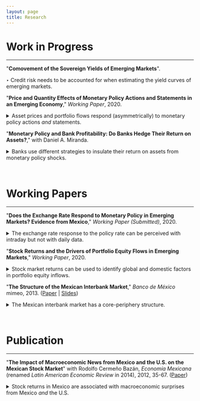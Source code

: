 ```yaml
---
layout: page
title: Research
---
```


# Work in Progress

---

"**Comovement of the Sovereign Yields of Emerging Markets**". <!-- (Paper &#124; Slides &#124; Data &#124; Code) -->

‣ Credit risk needs to be accounted for when estimating the yield curves of emerging markets.
<!-- ‣•▴▪︎‣ -->

"**Price and Quantity Effects of Monetary Policy Actions and Statements in an Emerging Economy**," *Working Paper*, 2020. <!-- (Paper &#124; Slides &#124; Data &#124; Code) -->

<!-- ‣ Asset prices and portfolio flows respond (asymmetrically) to monetary policy actions *and* statements. -->

<details>
  
  <summary> Asset prices and portfolio flows respond (asymmetrically) to monetary policy actions <i>and</i> statements. </summary>

  <b><i>Abstract:</i></b> This paper studies the effects of monetary policy actions and statements on the exchange rate, the yield curve and portfolio flows in a representative emerging economy. I use a new dataset of intraday changes in asset prices around monetary policy announcements in Mexico to identify exogenous monetary policy surprises. The results show that asset prices and portfolio flows respond significantly not only to actions but to statements. Therefore, even though the policy rate has not bee constrained by the effective lower bound, the central bank has the ability to alter policy rate expectations via statements, influencing long-term bond yields and portfolio inflows but not the currency; the exchange rate only reacts to surprises in the current policy rate. Moreover, the response of asset prices and portfolio flows to actions and statements is asymmetric, they react differently to monetary tightenings than easings.

</details>

"**Monetary Policy and Bank Profitability: Do Banks Hedge Their Return on Assets?**," with Daniel A. Miranda. <!-- (Paper &#124; Slides &#124; Data &#124; Code) -->

<!-- ‣ Banks use different strategies to insulate their return on assets from monetary policy shocks. -->

<details>
  
  <summary> Banks use different strategies to insulate their return on assets from monetary policy shocks. </summary>

  <b><i>Abstract:</i></b> Using bank-level data from Mexico, this paper shows that banks insulate their return on assets (ROA) from monetary policy changes using different strategies. The ROA components of some banks are insensitive to changes in monetary policy, especially their net interest margin (NIM) since they match their interest income and expenses. Meanwhile, other banks offset changes in their NIM with other ROA components. The strategy implemented depends on the charter (domestic or foreign) and business model. For example, the largest banks do not match their interest income and expenses. Subsidiaries of foreign banks, however, are closer to matching than domestic banks.

</details>

&nbsp;

# Working Papers

---

"**Does the Exchange Rate Respond to Monetary Policy in Emerging Markets? Evidence from Mexico**," *Working Paper (Submitted)*, 2020. <!-- (Paper &#124; Slides &#124; Data &#124; Code) -->

<!-- ‣ The response of the exchange rate to policy rate surprises can only be perceived with intraday data. -->

<details>
  <summary> The exchange rate response to the policy rate can be perceived with intraday but not with daily data. </summary>

  <b><i>Abstract:</i></b> This paper addresses the exchange rate puzzle in emerging markets. While monetary policy in advanced countries exerts a strong impact on exchange rates, existing evidence for emerging markets shows that the exchange rate response is low, nonexistent or inconsistent with standard open economy models.	I use an event study methodology and a new dataset of intraday changes in asset prices around monetary policy announcements in Mexico to identify exogenous shocks to the policy rate. In line with the evidence for advanced countries, I find that an unanticipated increase in the policy rate appreciates the currency, and flattens the yield curve. The exchange rate puzzle is explained using a validation study. The analysis compares intraday and daily changes in asset prices and reveals that the exchange rate response is sensitive to data frequency; it can only be perceived with intraday data. Further, this sensitivity is characteristic of the exchange rate since the response of the yield curve is still observed with daily data.

</details>

"**Stock Returns and the Drivers of Portfolio Equity Flows in Emerging Markets**," *Working Paper*, 2020. <!--([Paper](/files/research/GFCyPaper.pdf))  Abstract -->

<!-- ‣ Stock market returns can be used to identify global and domestic factors in portfolio equity inflows. -->

<details>
  <summary> Stock market returns can be used to identify global and domestic factors in portfolio equity inflows. </summary>

  <b><i>Abstract:</i></b> This paper uses stock market returns to identify common (global) and idiosyncratic (domestic) factors in the portfolio equity inflows of emerging markets. The analysis covers 16 emerging markets from 1999 to 2015. A portfolio allocation model guides the identification strategy in vector autoregression models. The evidence is consistent with the predictions of the model. I find that global shocks mainly drive portfolio equity inflows, whereas global and domestic shocks drive stock market returns.

</details>

<!--
<img align="left" width="300" height="150" src="/files/research/RetFlwFigA.png" alt="Decomposition of Inflows">
<img align="rigt" width="300" height="150" src="/files/research/RetFlwFigB.png" alt="Decomposition of Total Returns">
-->

<!--
<hr style="width:20%">
hr {
width: 50%;
margin-left: auto;
margin-right: auto;
}
-->

"**The Structure of the Mexican Interbank Market**," *Banco de México* mimeo, 2013. ([Paper](/files/research/TieringPaper.pdf) &#124; [Slides](/files/research/TieringSlides.pdf)) <!-- Abstract -->

<!-- ‣ The Mexican interbank market has a core-periphery structure. -->

<details>
  <summary> The Mexican interbank market has a core-periphery structure. </summary>

  <b><i>Abstract:</i></b> This paper provides evidence that the Mexican interbank market is tiered. I fit the core-periphery model developed by Craig and von Peter (2010) to 157 daily networks (from January 3 to August 15, 2011) of bilateral exposures (aggregated and disaggregated) between 41 commercial banks and 6 development banks. The main findings are (i) the core-periphery model provides a better fit to the Mexican interbank market than random networks, that is there are money center banks that intermediate with the rest of the banks in the market, (ii) the size and the composition of this group of banks is remarkably stable over time for aggregated (and some disaggregated) networks, (iii) the relations (borrowing and lending) between banks in the core and the periphery are asymmetric. The results are robust and significant.

</details>

<!--
<img align="left" width="300" height="150" src="/files/research/TieringFigA.png" alt="Links within and between tiers">
<img align="rigt" width="300" height="150" src="/files/research/TieringFigB.png" alt="Core-periphery network">
-->

&nbsp;

# Publication

---

"**The Impact of Macroeconomic News from Mexico and the U.S. on the Mexican Stock Market**" with Rodolfo Cermeño Bazán, *Economía Mexicana* (renamed *Latin American Economic Review* in 2014), 2012, 35-67. ([Paper](http://www.economiamexicana.cide.edu/num_anteriores/XXI-1/02_EM_Impacto%20de%20sorpresas(35-67).pdf)) <!-- Abstract -->

<!-- ‣ Stock returns in Mexico are associated with macroeconomic surprises from Mexico *and* the U.S. -->

<details>
  <summary> Stock returns in Mexico are associated with macroeconomic surprises from Mexico <i>and</i> the U.S. </summary>

  <b><i>Abstract:</i></b> This paper studies the relationship between the arrival of macroeconomic news and the Mexican stock market. We use GARCH models to examine the reaction of daily excess returns of stock prices to surprises in Mexican and U.S. macroeconomic releases from 2003 to 2008. We find that the dynamics of daily returns in the Mexican stock market is linked to the arrival of new information on macroeconomic fundamentals from both Mexico and the U.S.

</details>

<!--
<img align="middle" width="300" height="150" src="/files/research/VolMacroNewsFigA.png" alt="Volatility and U.S. Macroeconomic News">
-->
